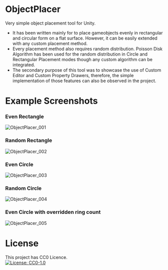 # ObjectPlacer

Very simple object placement tool for Unity.   

* It has been written mainly for to place gameobjects evenly in rectangular and circular form on a flat surface. However, it can be easily extended with any custom placement method.
* Every placement method also requires random distribution. Poisson Disk Algorithm has been used for the random distribution in Circle and Rectangular Placement modes though any custom algorithm can be integrated.
* The secondary purpose of this tool was to showcase the use of Custom Editor and Custom Property Drawers, therefore, the simple implementation of those features can also be observed in the project.

# Example Screenshots

### Even Rectangle
![ObjectPlacer_001](https://github.com/darkstornmetu/ObjectPlacer/assets/129167887/b4a2c565-7057-4633-8618-767846c425ce)

### Random Rectangle
![ObjectPlacer_002](https://github.com/darkstornmetu/ObjectPlacer/assets/129167887/f8b74640-63e3-4ff4-a03b-0826ff749164)

### Even Circle
![ObjectPlacer_003](https://github.com/darkstornmetu/ObjectPlacer/assets/129167887/662680fa-8076-4f83-8b76-54020bf505a8)

### Random Circle
![ObjectPlacer_004](https://github.com/darkstornmetu/ObjectPlacer/assets/129167887/118fa82a-d0a1-49a1-a140-9c173b86b879)

### Even Circle with overridden ring count
![ObjectPlacer_005](https://github.com/darkstornmetu/ObjectPlacer/assets/129167887/f3c5d1a4-bff2-4e0e-bcc5-bf99612c93a4)

# License
This project has CC0 Licence. <br />
[![License: CC0-1.0](https://licensebuttons.net/l/zero/1.0/80x15.png)](http://creativecommons.org/publicdomain/zero/1.0/)
